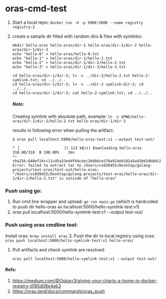 # oras-cmd-test

1. Start a local repo: `docker run -d -p 5000:5000 --name registry registry:2`
2. create a sample dir filled with random dirs & files with symlinks:
    ```
    mkdir hello-oras hello-oras/dir-1 hello-oras/dir-1/dir-2 hello-oras/dir-1/dir-3
    echo "hello-0" > hello-oras/hello-0.txt
    echo "hello-1" > hello-oras/dir-1/hello-1.txt
    echo "hello-2" > hello-oras/dir-1/dir-2/hello-2.txt
    echo "hello-3" > hello-oras/dir-1/dir-3/hello-3.txt

    cd hello-oras/dir-1/dir-3; ln -s ../dir-2/hello-2.txt hello-2-symlink.txt; cd ../../..
    cd hello-oras/dir-1/dir-3; ln -s ../dir-2 symlink-dir-2; cd ../../..
    cd hello-oras/dir-1/dir-3; cat hello-2-symlink.txt; cd ../../..
    ```
    ##### Note:
    Creating symlink with absolute path, example: `ln -s $PWD/hello-oras/dir-1/dir-2/hello-2.txt hello-oras/dir-1/dir-3`
    
    results in following error when pulling the aritfact:
    ```
    $ oras pull localhost:5000/hello-oras-test:v1 --output test-out/

    ⠋ [                    ]( 113 kB/s) Downloading hello-oras                                                                  310.00/310  B 100.00%    3ms
    └─ sha256:640ef24cc11c45a33e4df64cdec28d0dce370a924e9102a5ad10d14b8dc23db1
    Error: failed to extract tar to /Users/vs030455/Desktop/golang-projects/test-oras/test-out/hello-oras: "/Users/vs030455/Desktop/golang-projects/test-oras/hello-oras/dir-1/dir-2/hello-2.txt" is outside of "hello-oras"
    ```

### Push using go:

1. Run cmd line wrapper and upload: `go run main.go` (which is hardcoded to push dir hello-oras as localhost:5000/hello-symlink-test:v1)
2. oras pull localhost:5000/hello-symlink-test:v1 --output test-out/

### Push using oras cmdline tool:

Install oras: `brew install oras`
3. Push the dir to local registry using oras: `oras push localhost:5000/hello-symlink-test:v1 hello-oras/`

1. Pull artifacts and check symlink are resolved:
    ```
    oras pull localhost:5000/hello-symlink-test:v1 --output test-out/
    ```
#### Refs:
1. https://medium.com/@Oskarr3/giving-your-charts-a-home-in-docker-registry-d195d08e4eb3
2. https://oras.land/docs/commands/oras_push